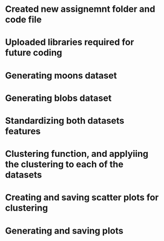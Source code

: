 # Created new assignemnt folder and code file
# Uploaded libraries required for future coding
# Generating moons dataset
# Generating blobs dataset
# Standardizing both datasets features 
# Clustering function, and applyiing the clustering to each of the datasets
# Creating and saving scatter plots for clustering 
# Generating and saving plots